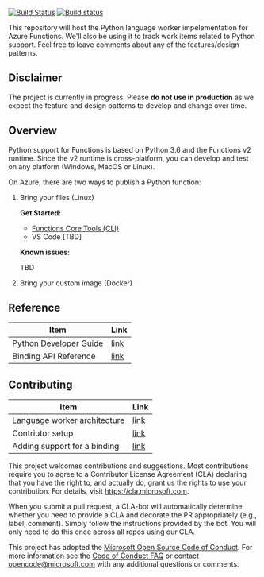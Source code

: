[![Build Status](https://travis-ci.org/Azure/azure-functions-python-worker.svg?branch=dev)](https://travis-ci.org/Azure/azure-functions-python-worker)
[![Build status](https://ci.appveyor.com/api/projects/status/github/azure/azure-functions-python-worker?svg=true&branch=dev)](https://ci.appveyor.com/project/appsvc/azure-functions-python-worker)

This repository will host the Python language worker impelementation for Azure Functions. We'll also be using it to track work items related to Python support. Feel free to leave comments about any of the features/design patterns.

## Disclaimer
The project is currently in progress. Please **do not use in production** as we expect the feature and design patterns to develop and change over time.

## Overview
Python support for Functions is based on Python 3.6 and the Functions v2 runtime. Since the v2 runtime is cross-platform, you can develop and test on any platform (Windows, MacOS or Linux). 

On Azure, there are two ways to publish a Python function: 

1. Bring your files (Linux)

   **Get Started:** 
   - [Functions Core Tools (CLI)](https://github.com/Azure/azure-functions-python-worker/wiki/Create-Function-(CLI))
   - VS Code [TBD]
   
   **Known issues:**
   
   TBD

2. Bring your custom image (Docker)

## Reference

| Item | Link |
|-----------------------|--------------------|
|Python Developer Guide | [link](https://pythondeveloperguide.azurewebsites.net/) |
|Binding API Reference | [link](https://pythondeveloperguide.azurewebsites.net/api.html#azure-functions-reference) |


## Contributing

| Item | Link |
|-----------------------|--------------------|
|Language worker architecture | [link](https://github.com/Azure/azure-functions-python-worker/wiki/Worker-Architecture) |
|Contriutor setup | [link]() |
|Adding support for a binding | [link]() |

This project welcomes contributions and suggestions.  Most contributions require you to agree to a
Contributor License Agreement (CLA) declaring that you have the right to, and actually do, grant us
the rights to use your contribution. For details, visit https://cla.microsoft.com.

When you submit a pull request, a CLA-bot will automatically determine whether you need to provide
a CLA and decorate the PR appropriately (e.g., label, comment). Simply follow the instructions
provided by the bot. You will only need to do this once across all repos using our CLA.

This project has adopted the [Microsoft Open Source Code of Conduct](https://opensource.microsoft.com/codeofconduct/).
For more information see the [Code of Conduct FAQ](https://opensource.microsoft.com/codeofconduct/faq/) or
contact [opencode@microsoft.com](mailto:opencode@microsoft.com) with any additional questions or comments.
